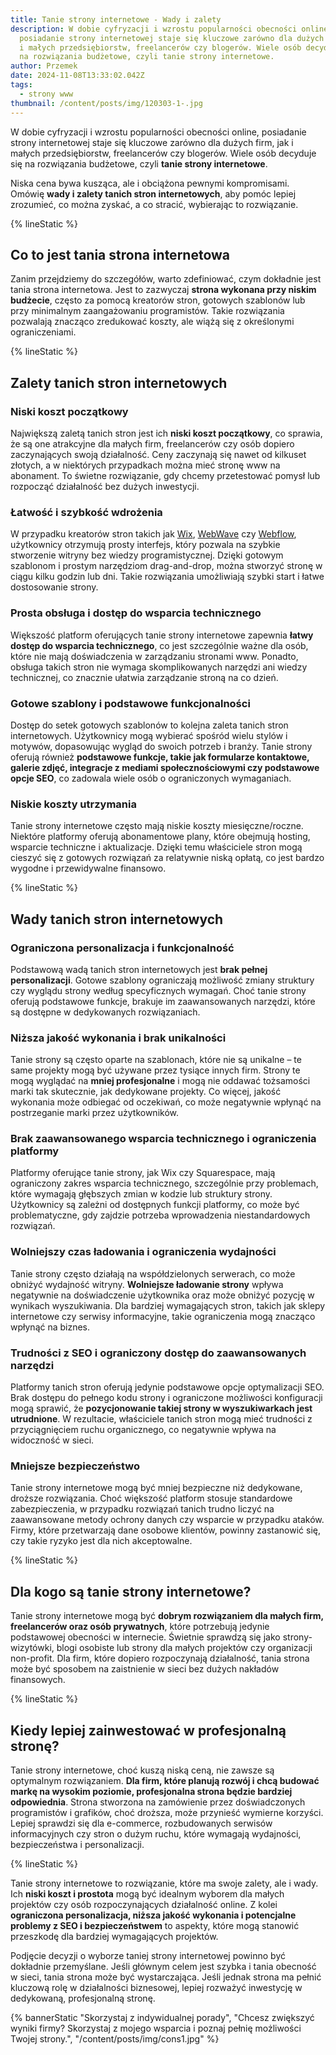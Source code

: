 ```yaml
---
title: Tanie strony internetowe - Wady i zalety
description: W dobie cyfryzacji i wzrostu popularności obecności online,
  posiadanie strony internetowej staje się kluczowe zarówno dla dużych firm, jak
  i małych przedsiębiorstw, freelancerów czy blogerów. Wiele osób decyduje się
  na rozwiązania budżetowe, czyli tanie strony internetowe.
author: Przemek
date: 2024-11-08T13:33:02.042Z
tags:
  - strony www
thumbnail: /content/posts/img/120303-1-.jpg
---
```

W dobie cyfryzacji i wzrostu popularności obecności online, posiadanie strony internetowej staje się kluczowe zarówno dla dużych firm, jak i małych przedsiębiorstw, freelancerów czy blogerów. Wiele osób decyduje się na rozwiązania budżetowe, czyli **tanie strony internetowe**. 

Niska cena bywa kusząca, ale i obciążona pewnymi kompromisami. Omówię **wady i zalety tanich stron internetowych**, aby pomóc lepiej zrozumieć, co można zyskać, a co stracić, wybierając to rozwiązanie.

{% lineStatic %}

## Co to jest tania strona internetowa

Zanim przejdziemy do szczegółów, warto zdefiniować, czym dokładnie jest tania strona internetowa. Jest to zazwyczaj **strona wykonana przy niskim budżecie**, często za pomocą kreatorów stron, gotowych szablonów lub przy minimalnym zaangażowaniu programistów. Takie rozwiązania pozwalają znacząco zredukować koszty, ale wiążą się z określonymi ograniczeniami.

{% lineStatic %}

## Zalety tanich stron internetowych

### Niski koszt początkowy

Największą zaletą tanich stron jest ich **niski koszt początkowy**, co sprawia, że są one atrakcyjne dla małych firm, freelancerów czy osób dopiero zaczynających swoją działalność. Ceny zaczynają się nawet od kilkuset złotych, a w niektórych przypadkach można mieć stronę www na abonament. To świetne rozwiązanie, gdy chcemy przetestować pomysł lub rozpocząć działalność bez dużych inwestycji.

### Łatwość i szybkość wdrożenia

W przypadku kreatorów stron takich jak [Wix](https://pl.wix.com/), [WebWave](https://webwavecms.com/) czy [Webflow](https://webflow.com/), użytkownicy otrzymują prosty interfejs, który pozwala na szybkie stworzenie witryny bez wiedzy programistycznej. Dzięki gotowym szablonom i prostym narzędziom drag-and-drop, można stworzyć stronę w ciągu kilku godzin lub dni. Takie rozwiązania umożliwiają szybki start i łatwe dostosowanie strony.

### Prosta obsługa i dostęp do wsparcia technicznego

Większość platform oferujących tanie strony internetowe zapewnia **łatwy dostęp do wsparcia technicznego**, co jest szczególnie ważne dla osób, które nie mają doświadczenia w zarządzaniu stronami www. Ponadto, obsługa takich stron nie wymaga skomplikowanych narzędzi ani wiedzy technicznej, co znacznie ułatwia zarządzanie stroną na co dzień.

### Gotowe szablony i podstawowe funkcjonalności

Dostęp do setek gotowych szablonów to kolejna zaleta tanich stron internetowych. Użytkownicy mogą wybierać spośród wielu stylów i motywów, dopasowując wygląd do swoich potrzeb i branży. Tanie strony oferują również **podstawowe funkcje, takie jak formularze kontaktowe, galerie zdjęć, integracje z mediami społecznościowymi czy podstawowe opcje SEO**, co zadowala wiele osób o ograniczonych wymaganiach.

### Niskie koszty utrzymania

Tanie strony internetowe często mają niskie koszty miesięczne/roczne. Niektóre platformy oferują abonamentowe plany, które obejmują hosting, wsparcie techniczne i aktualizacje. Dzięki temu właściciele stron mogą cieszyć się z gotowych rozwiązań za relatywnie niską opłatą, co jest bardzo wygodne i przewidywalne finansowo.

{% lineStatic %}

## Wady tanich stron internetowych

### Ograniczona personalizacja i funkcjonalność

Podstawową wadą tanich stron internetowych jest **brak pełnej personalizacji**. Gotowe szablony ograniczają możliwość zmiany struktury czy wyglądu strony według specyficznych wymagań. Choć tanie strony oferują podstawowe funkcje, brakuje im zaawansowanych narzędzi, które są dostępne w dedykowanych rozwiązaniach.

### Niższa jakość wykonania i brak unikalności

Tanie strony są często oparte na szablonach, które nie są unikalne – te same projekty mogą być używane przez tysiące innych firm. Strony te mogą wyglądać na **mniej profesjonalne** i mogą nie oddawać tożsamości marki tak skutecznie, jak dedykowane projekty. Co więcej, jakość wykonania może odbiegać od oczekiwań, co może negatywnie wpłynąć na postrzeganie marki przez użytkowników.

### Brak zaawansowanego wsparcia technicznego i ograniczenia platformy

Platformy oferujące tanie strony, jak Wix czy Squarespace, mają ograniczony zakres wsparcia technicznego, szczególnie przy problemach, które wymagają głębszych zmian w kodzie lub struktury strony. Użytkownicy są zależni od dostępnych funkcji platformy, co może być problematyczne, gdy zajdzie potrzeba wprowadzenia niestandardowych rozwiązań.

### Wolniejszy czas ładowania i ograniczenia wydajności

Tanie strony często działają na współdzielonych serwerach, co może obniżyć wydajność witryny. **Wolniejsze ładowanie strony** wpływa negatywnie na doświadczenie użytkownika oraz może obniżyć pozycję w wynikach wyszukiwania. Dla bardziej wymagających stron, takich jak sklepy internetowe czy serwisy informacyjne, takie ograniczenia mogą znacząco wpłynąć na biznes.

### Trudności z SEO i ograniczony dostęp do zaawansowanych narzędzi

Platformy tanich stron oferują jedynie podstawowe opcje optymalizacji SEO. Brak dostępu do pełnego kodu strony i ograniczone możliwości konfiguracji mogą sprawić, że **pozycjonowanie takiej strony w wyszukiwarkach jest utrudnione**. W rezultacie, właściciele tanich stron mogą mieć trudności z przyciągnięciem ruchu organicznego, co negatywnie wpływa na widoczność w sieci.

### Mniejsze bezpieczeństwo

Tanie strony internetowe mogą być mniej bezpieczne niż dedykowane, droższe rozwiązania. Choć większość platform stosuje standardowe zabezpieczenia, w przypadku rozwiązań tanich trudno liczyć na zaawansowane metody ochrony danych czy wsparcie w przypadku ataków. Firmy, które przetwarzają dane osobowe klientów, powinny zastanowić się, czy takie ryzyko jest dla nich akceptowalne.

{% lineStatic %}

## Dla kogo są tanie strony internetowe?

Tanie strony internetowe mogą być **dobrym rozwiązaniem dla małych firm, freelancerów oraz osób prywatnych**, które potrzebują jedynie podstawowej obecności w internecie. Świetnie sprawdzą się jako strony-wizytówki, blogi osobiste lub strony dla małych projektów czy organizacji non-profit. Dla firm, które dopiero rozpoczynają działalność, tania strona może być sposobem na zaistnienie w sieci bez dużych nakładów finansowych.

{% lineStatic %}

## Kiedy lepiej zainwestować w profesjonalną stronę?

Tanie strony internetowe, choć kuszą niską ceną, nie zawsze są optymalnym rozwiązaniem. **Dla firm, które planują rozwój i chcą budować markę na wysokim poziomie, profesjonalna strona będzie bardziej odpowiednia**. Strona stworzona na zamówienie przez doświadczonych programistów i grafików, choć droższa, może przynieść wymierne korzyści. Lepiej sprawdzi się dla e-commerce, rozbudowanych serwisów informacyjnych czy stron o dużym ruchu, które wymagają wydajności, bezpieczeństwa i personalizacji.

{% lineStatic %}

Tanie strony internetowe to rozwiązanie, które ma swoje zalety, ale i wady. Ich **niski koszt i prostota** mogą być idealnym wyborem dla małych projektów czy osób rozpoczynających działalność online. Z kolei **ograniczona personalizacja, niższa jakość wykonania i potencjalne problemy z SEO i bezpieczeństwem** to aspekty, które mogą stanowić przeszkodę dla bardziej wymagających projektów.

Podjęcie decyzji o wyborze taniej strony internetowej powinno być dokładnie przemyślane. Jeśli głównym celem jest szybka i tania obecność w sieci, tania strona może być wystarczająca. Jeśli jednak strona ma pełnić kluczową rolę w działalności biznesowej, lepiej rozważyć inwestycję w dedykowaną, profesjonalną stronę.

{% bannerStatic "Skorzystaj z indywidualnej porady", "Chcesz zwiększyć wyniki firmy? Skorzystaj z mojego wsparcia i poznaj pełnię możliwości Twojej strony.", "/content/posts/img/cons1.jpg" %}